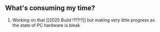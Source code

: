 ## What's consuming my time?
1. Working on that [[2025 Build ⁉️⁉️⁉️]] but making very little progress as the state of PC hardware is bleak